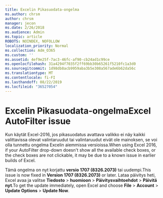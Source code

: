 ```yaml
---
title: Excelin Pikasuodata-ongelma
ms.author: chrsm
author: chrsm
manager: jecon
ms.date: 2/26/2018
ms.audience: Admin
ms.topic: article
ROBOTS: NOINDEX, NOFOLLOW
localization_priority: Normal
ms.collection: Adm_O365
ms.custom: ''
ms.assetid: 4ef9e25f-7ac3-46fc-af90-cb24ad1c99ce
ms.openlocfilehash: 31a4294f7035f2ff69bb30b65261f5210fc1a3d0
ms.sourcegitcommit: 1d98db8acb9959aba3b5e308a567ade6b62da56c
ms.translationtype: MT
ms.contentlocale: fi-FI
ms.lasthandoff: 08/22/2019
ms.locfileid: "36527054"
---
```

# <a name="excel-autofilter-issue"></a><span data-ttu-id="2df0a-102">Excelin Pikasuodata-ongelma</span><span class="sxs-lookup"><span data-stu-id="2df0a-102">Excel AutoFilter issue</span></span>

<span data-ttu-id="2df0a-103">Kun käytät Excel-2016, jos pikasuodatus avattava valikko ei näy kaikki valittavissa olevat valintaruudut tai valintaruudut eivät ole mainoksen, se voi olla tunnettu ongelma Excelin aiemmissa versioissa.</span><span class="sxs-lookup"><span data-stu-id="2df0a-103">When using Excel 2016, if your AutoFilter drop-down doesn't show all the available check boxes, or the check boxes are not clickable, it may be due to a known issue in earlier builds of Excel.</span></span> 
  
<span data-ttu-id="2df0a-104">Tämä ongelma on nyt korjattu **versio 1707 (8326.2073)** tai uudempi.</span><span class="sxs-lookup"><span data-stu-id="2df0a-104">This issue is now fixed in **Version 1707 (8326.2073)** or later.</span></span> <span data-ttu-id="2df0a-105">Lataa päivitys heti, Excel avaa ja valitse **Tiedosto** \> **huomioon** \> **Päivitysvaihtoehdot** \> **Päivitä nyt**.</span><span class="sxs-lookup"><span data-stu-id="2df0a-105">To get the update immediately, open Excel and choose **File** \> **Account** \> **Update Options** \> **Update Now**.</span></span>
  

